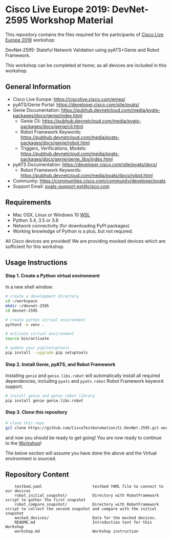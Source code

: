 # Cisco Live Europe 2019: DevNet-2595 Workshop Material

This repository contains the files required for the participants of [Cisco Live Europe 2019](https://ciscolive.cisco.com/emea/)
workshop:

DevNet-2595: Stateful Network Validation using pyATS+Genie and Robot Framework.

This workshop can be completed at home; as all devices are included in this workshop.

## General Information

- Cisco Live Europe: https://ciscolive.cisco.com/emea/
- pyATS/Genie Portal: https://developer.cisco.com/site/pyats/
- Genie Documentation: https://pubhub.devnetcloud.com/media/pyats-packages/docs/genie/index.html
  - Genie Cli: https://pubhub.devnetcloud.com/media/pyats-packages/docs/genie/cli.html
  - Robot Framework Keywords: https://pubhub.devnetcloud.com/media/pyats-packages/docs/genie/robot.html
  - Triggers, Verifications, Models: https://pubhub.devnetcloud.com/media/pyats-packages/docs/genie/genie_libs/index.html
- pyATS Documentation: https://developer.cisco.com/site/pyats/docs/
  - Robot Framework Keywords: https://pubhub.devnetcloud.com/media/pyats/docs/robot.html
- Community: https://communities.cisco.com/community/developer/pyats
- Support Email: pyats-support-ext@cisco.com


## Requirements

- Mac OSX, Linux or Windows 10 [WSL](https://docs.microsoft.com/en-us/windows/wsl/install-win10)
- Python 3.4, 3.5 or 3.6
- Network connectivity (for downloading PyPI packages)
- Working knowledge of Python is a plus, but not required.

All Cisco devices are provided! We are providing mocked devices which are
sufficient for this workshop.

## Usage Instructions

#### Step 1. Create a Python virtual environment

In a new shell window:

```bash
# create a development directory
cd ~/workspace
mkdir ~/devnet-2595
cd devnet-2595

# create python virtual environment
python3 -m venv .

# activate virtual environment
source bin/activate

# update your pip/setuptools
pip install --upgrade pip setuptools
```

#### Step 2. Install Genie, pyATS, and Robot Framework

Installing `genie` and `genie.libs.robot` will automatically install all required
dependencies, including `pyats` and `pyats.robot` Robot Framework keyword support.

```bash
# install genie and genie robot library
pip install genie genie.libs.robot
```

#### Step 3. Clone this repository

```bash
# clone this repo
git clone https://github.com/CiscoTestAutomation/CL-DevNet-2595.git workshop
```

and now you should be ready to get going! You are now ready to continue to the [Workshop](workshop.md)!


 The below section will assume you have done the above and the Virtual
environment is sourced.


## Repository Content

```text
    testbed.yaml                      testbed YAML file to connect to our devices
    robot_initial_snapshot/           Directory with RobotFramework script to gather the first snapshot
    robot_compare_snapshot/           Directory with RobotFramework script to collect the second snapshot and compare with the initial snapshot
    mocked_devices/                   Data for the mocked devices. 
    README.md                         Introduction text for this Workshop
    workshop.md                       Workshop instruction
```

